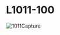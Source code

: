 # L1011-100

![1011Capture](https://user-images.githubusercontent.com/20840437/115138790-ea07f400-a036-11eb-8747-bc1eeb5c5f38.PNG)
